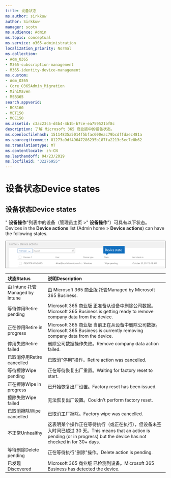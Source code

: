 ```yaml
---
title: 设备状态
ms.author: sirkkuw
author: Sirkkuw
manager: scotv
ms.audience: Admin
ms.topic: conceptual
ms.service: o365-administration
localization_priority: Normal
ms.collection:
- Adm_O365
- M365-subscription-management
- M365-identity-device-management
ms.custom:
- Adm_O365
- Core_O365Admin_Migration
- MiniMaven
- MSB365
search.appverid:
- BCS160
- MET150
- MOE150
ms.assetid: c3ac23c5-d4b4-4b1b-b7ce-ea759521bf8c
description: 了解 Microsoft 365 商业版中的设备状态。
ms.openlocfilehash: 15114835a5014f5bfac600eac79bcdffdaec481a
ms.sourcegitcommit: 81273a9df49647286235b187fa2213c5ec7e8b62
ms.translationtype: MT
ms.contentlocale: zh-CN
ms.lasthandoff: 04/23/2019
ms.locfileid: "32276955"
---
```

# <a name="device-states"></a><span data-ttu-id="ba0e6-103">设备状态</span><span class="sxs-lookup"><span data-stu-id="ba0e6-103">Device states</span></span>

## <a name="device-states"></a><span data-ttu-id="ba0e6-104">设备状态</span><span class="sxs-lookup"><span data-stu-id="ba0e6-104">Device states</span></span>

<span data-ttu-id="ba0e6-105">" **设备操作**"列表中的设备（管理员主页 \>" **设备操作**"）可具有以下状态。</span><span class="sxs-lookup"><span data-stu-id="ba0e6-105">Devices in the **Device actions** list (Admin home \> **Device actions**) can have the following states.</span></span>
  
![In the Device actions list, you can see the Devices states.](media/a621c47e-45d9-4e1a-beb9-c03254d40c1d.png)
  
|<span data-ttu-id="ba0e6-107">**状态**</span><span class="sxs-lookup"><span data-stu-id="ba0e6-107">**Status**</span></span>|<span data-ttu-id="ba0e6-108">**说明**</span><span class="sxs-lookup"><span data-stu-id="ba0e6-108">**Description**</span></span>|
|:-----|:-----|
|<span data-ttu-id="ba0e6-109">由 Intune 托管</span><span class="sxs-lookup"><span data-stu-id="ba0e6-109">Managed by Intune</span></span>  <br/> |<span data-ttu-id="ba0e6-110">由 Microsoft 365 商业版 托管</span><span class="sxs-lookup"><span data-stu-id="ba0e6-110">Managed by Microsoft 365 Business.</span></span>  <br/> |
|<span data-ttu-id="ba0e6-111">等待停用</span><span class="sxs-lookup"><span data-stu-id="ba0e6-111">Retire pending</span></span>  <br/> |<span data-ttu-id="ba0e6-112">Microsoft 365 商业版 正准备从设备中删除公司数据。</span><span class="sxs-lookup"><span data-stu-id="ba0e6-112">Microsoft 365 Business is getting ready to remove company data from the device.</span></span>  <br/> |
|<span data-ttu-id="ba0e6-113">正在停用</span><span class="sxs-lookup"><span data-stu-id="ba0e6-113">Retire in progress</span></span>  <br/> |<span data-ttu-id="ba0e6-114">Microsoft 365 商业版 当前正在从设备中删除公司数据。</span><span class="sxs-lookup"><span data-stu-id="ba0e6-114">Microsoft 365 Business is currently removing company data from the device.</span></span>  <br/> |
|<span data-ttu-id="ba0e6-115">停用失败</span><span class="sxs-lookup"><span data-stu-id="ba0e6-115">Retire failed</span></span>  <br/> | <span data-ttu-id="ba0e6-116">删除公司数据操作失败。</span><span class="sxs-lookup"><span data-stu-id="ba0e6-116">Remove company data action failed.</span></span>  <br/> |
|<span data-ttu-id="ba0e6-117">已取消停用</span><span class="sxs-lookup"><span data-stu-id="ba0e6-117">Retire cancelled</span></span>  <br/> |<span data-ttu-id="ba0e6-118">已取消"停用"操作。</span><span class="sxs-lookup"><span data-stu-id="ba0e6-118">Retire action was cancelled.</span></span>  <br/> |
|<span data-ttu-id="ba0e6-119">等待擦除</span><span class="sxs-lookup"><span data-stu-id="ba0e6-119">Wipe pending</span></span>  <br/> |<span data-ttu-id="ba0e6-120">正在等待恢复出厂重置。</span><span class="sxs-lookup"><span data-stu-id="ba0e6-120">Waiting for factory reset to start.</span></span>  <br/> |
|<span data-ttu-id="ba0e6-121">正在擦除</span><span class="sxs-lookup"><span data-stu-id="ba0e6-121">Wipe in progress</span></span>  <br/> |<span data-ttu-id="ba0e6-122">已开始恢复出厂设置。</span><span class="sxs-lookup"><span data-stu-id="ba0e6-122">Factory reset has been issued.</span></span>  <br/> |
|<span data-ttu-id="ba0e6-123">擦除失败</span><span class="sxs-lookup"><span data-stu-id="ba0e6-123">Wipe failed</span></span>  <br/> |<span data-ttu-id="ba0e6-124">无法恢复出厂设置。</span><span class="sxs-lookup"><span data-stu-id="ba0e6-124">Couldn't perform factory reset.</span></span>  <br/> |
|<span data-ttu-id="ba0e6-125">已取消擦除</span><span class="sxs-lookup"><span data-stu-id="ba0e6-125">Wipe cancelled</span></span>  <br/> |<span data-ttu-id="ba0e6-126">已取消工厂擦除。</span><span class="sxs-lookup"><span data-stu-id="ba0e6-126">Factory wipe was cancelled.</span></span>  <br/> |
|<span data-ttu-id="ba0e6-127">不正常</span><span class="sxs-lookup"><span data-stu-id="ba0e6-127">Unhealthy</span></span>  <br/> |<span data-ttu-id="ba0e6-128">这表明某个操作正在等待执行（或正在执行），但设备未签入时间已超过 30 天。</span><span class="sxs-lookup"><span data-stu-id="ba0e6-128">This means that an action is pending (or in progress) but the device has not checked in for 30+ days.</span></span>  <br/> |
|<span data-ttu-id="ba0e6-129">等待删除</span><span class="sxs-lookup"><span data-stu-id="ba0e6-129">Delete pending</span></span>  <br/> |<span data-ttu-id="ba0e6-130">正在等待执行"删除"操作。</span><span class="sxs-lookup"><span data-stu-id="ba0e6-130">Delete action is pending.</span></span>  <br/> |
|<span data-ttu-id="ba0e6-131">已发现</span><span class="sxs-lookup"><span data-stu-id="ba0e6-131">Discovered</span></span>  <br/> |<span data-ttu-id="ba0e6-132">Microsoft 365 商业版 已检测到设备。</span><span class="sxs-lookup"><span data-stu-id="ba0e6-132">Microsoft 365 Business has detected the device.</span></span>  <br/> |
   
